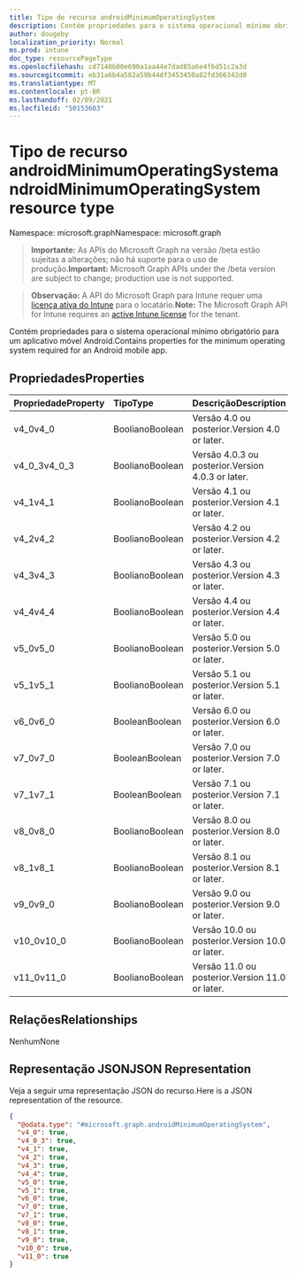 ```yaml
---
title: Tipo de recurso androidMinimumOperatingSystem
description: Contém propriedades para o sistema operacional mínimo obrigatório para um aplicativo móvel Android.
author: dougeby
localization_priority: Normal
ms.prod: intune
doc_type: resourcePageType
ms.openlocfilehash: cd7140b00e690a1aa44e7dad85a6e4f6d51c2a3d
ms.sourcegitcommit: eb31a6b4a582a59b44df3453450a82fd366342d0
ms.translationtype: MT
ms.contentlocale: pt-BR
ms.lasthandoff: 02/09/2021
ms.locfileid: "50153603"
---
```

# <a name="androidminimumoperatingsystem-resource-type"></a><span data-ttu-id="d22d5-103">Tipo de recurso androidMinimumOperatingSystem</span><span class="sxs-lookup"><span data-stu-id="d22d5-103">androidMinimumOperatingSystem resource type</span></span>

<span data-ttu-id="d22d5-104">Namespace: microsoft.graph</span><span class="sxs-lookup"><span data-stu-id="d22d5-104">Namespace: microsoft.graph</span></span>

> <span data-ttu-id="d22d5-105">**Importante:** As APIs do Microsoft Graph na versão /beta estão sujeitas a alterações; não há suporte para o uso de produção.</span><span class="sxs-lookup"><span data-stu-id="d22d5-105">**Important:** Microsoft Graph APIs under the /beta version are subject to change; production use is not supported.</span></span>

> <span data-ttu-id="d22d5-106">**Observação:** A API do Microsoft Graph para Intune requer uma [licença ativa do Intune](https://go.microsoft.com/fwlink/?linkid=839381) para o locatário.</span><span class="sxs-lookup"><span data-stu-id="d22d5-106">**Note:** The Microsoft Graph API for Intune requires an [active Intune license](https://go.microsoft.com/fwlink/?linkid=839381) for the tenant.</span></span>

<span data-ttu-id="d22d5-107">Contém propriedades para o sistema operacional mínimo obrigatório para um aplicativo móvel Android.</span><span class="sxs-lookup"><span data-stu-id="d22d5-107">Contains properties for the minimum operating system required for an Android mobile app.</span></span>

## <a name="properties"></a><span data-ttu-id="d22d5-108">Propriedades</span><span class="sxs-lookup"><span data-stu-id="d22d5-108">Properties</span></span>
|<span data-ttu-id="d22d5-109">Propriedade</span><span class="sxs-lookup"><span data-stu-id="d22d5-109">Property</span></span>|<span data-ttu-id="d22d5-110">Tipo</span><span class="sxs-lookup"><span data-stu-id="d22d5-110">Type</span></span>|<span data-ttu-id="d22d5-111">Descrição</span><span class="sxs-lookup"><span data-stu-id="d22d5-111">Description</span></span>|
|:---|:---|:---|
|<span data-ttu-id="d22d5-112">v4_0</span><span class="sxs-lookup"><span data-stu-id="d22d5-112">v4_0</span></span>|<span data-ttu-id="d22d5-113">Booliano</span><span class="sxs-lookup"><span data-stu-id="d22d5-113">Boolean</span></span>|<span data-ttu-id="d22d5-114">Versão 4.0 ou posterior.</span><span class="sxs-lookup"><span data-stu-id="d22d5-114">Version 4.0 or later.</span></span>|
|<span data-ttu-id="d22d5-115">v4_0_3</span><span class="sxs-lookup"><span data-stu-id="d22d5-115">v4_0_3</span></span>|<span data-ttu-id="d22d5-116">Booliano</span><span class="sxs-lookup"><span data-stu-id="d22d5-116">Boolean</span></span>|<span data-ttu-id="d22d5-117">Versão 4.0.3 ou posterior.</span><span class="sxs-lookup"><span data-stu-id="d22d5-117">Version 4.0.3 or later.</span></span>|
|<span data-ttu-id="d22d5-118">v4_1</span><span class="sxs-lookup"><span data-stu-id="d22d5-118">v4_1</span></span>|<span data-ttu-id="d22d5-119">Booliano</span><span class="sxs-lookup"><span data-stu-id="d22d5-119">Boolean</span></span>|<span data-ttu-id="d22d5-120">Versão 4.1 ou posterior.</span><span class="sxs-lookup"><span data-stu-id="d22d5-120">Version 4.1 or later.</span></span>|
|<span data-ttu-id="d22d5-121">v4_2</span><span class="sxs-lookup"><span data-stu-id="d22d5-121">v4_2</span></span>|<span data-ttu-id="d22d5-122">Booliano</span><span class="sxs-lookup"><span data-stu-id="d22d5-122">Boolean</span></span>|<span data-ttu-id="d22d5-123">Versão 4.2 ou posterior.</span><span class="sxs-lookup"><span data-stu-id="d22d5-123">Version 4.2 or later.</span></span>|
|<span data-ttu-id="d22d5-124">v4_3</span><span class="sxs-lookup"><span data-stu-id="d22d5-124">v4_3</span></span>|<span data-ttu-id="d22d5-125">Booliano</span><span class="sxs-lookup"><span data-stu-id="d22d5-125">Boolean</span></span>|<span data-ttu-id="d22d5-126">Versão 4.3 ou posterior.</span><span class="sxs-lookup"><span data-stu-id="d22d5-126">Version 4.3 or later.</span></span>|
|<span data-ttu-id="d22d5-127">v4_4</span><span class="sxs-lookup"><span data-stu-id="d22d5-127">v4_4</span></span>|<span data-ttu-id="d22d5-128">Booliano</span><span class="sxs-lookup"><span data-stu-id="d22d5-128">Boolean</span></span>|<span data-ttu-id="d22d5-129">Versão 4.4 ou posterior.</span><span class="sxs-lookup"><span data-stu-id="d22d5-129">Version 4.4 or later.</span></span>|
|<span data-ttu-id="d22d5-130">v5_0</span><span class="sxs-lookup"><span data-stu-id="d22d5-130">v5_0</span></span>|<span data-ttu-id="d22d5-131">Booliano</span><span class="sxs-lookup"><span data-stu-id="d22d5-131">Boolean</span></span>|<span data-ttu-id="d22d5-132">Versão 5.0 ou posterior.</span><span class="sxs-lookup"><span data-stu-id="d22d5-132">Version 5.0 or later.</span></span>|
|<span data-ttu-id="d22d5-133">v5_1</span><span class="sxs-lookup"><span data-stu-id="d22d5-133">v5_1</span></span>|<span data-ttu-id="d22d5-134">Booliano</span><span class="sxs-lookup"><span data-stu-id="d22d5-134">Boolean</span></span>|<span data-ttu-id="d22d5-135">Versão 5.1 ou posterior.</span><span class="sxs-lookup"><span data-stu-id="d22d5-135">Version 5.1 or later.</span></span>|
|<span data-ttu-id="d22d5-136">v6_0</span><span class="sxs-lookup"><span data-stu-id="d22d5-136">v6_0</span></span>|<span data-ttu-id="d22d5-137">Boolean</span><span class="sxs-lookup"><span data-stu-id="d22d5-137">Boolean</span></span>|<span data-ttu-id="d22d5-138">Versão 6.0 ou posterior.</span><span class="sxs-lookup"><span data-stu-id="d22d5-138">Version 6.0 or later.</span></span>|
|<span data-ttu-id="d22d5-139">v7_0</span><span class="sxs-lookup"><span data-stu-id="d22d5-139">v7_0</span></span>|<span data-ttu-id="d22d5-140">Boolean</span><span class="sxs-lookup"><span data-stu-id="d22d5-140">Boolean</span></span>|<span data-ttu-id="d22d5-141">Versão 7.0 ou posterior.</span><span class="sxs-lookup"><span data-stu-id="d22d5-141">Version 7.0 or later.</span></span>|
|<span data-ttu-id="d22d5-142">v7_1</span><span class="sxs-lookup"><span data-stu-id="d22d5-142">v7_1</span></span>|<span data-ttu-id="d22d5-143">Boolean</span><span class="sxs-lookup"><span data-stu-id="d22d5-143">Boolean</span></span>|<span data-ttu-id="d22d5-144">Versão 7.1 ou posterior.</span><span class="sxs-lookup"><span data-stu-id="d22d5-144">Version 7.1 or later.</span></span>|
|<span data-ttu-id="d22d5-145">v8_0</span><span class="sxs-lookup"><span data-stu-id="d22d5-145">v8_0</span></span>|<span data-ttu-id="d22d5-146">Booliano</span><span class="sxs-lookup"><span data-stu-id="d22d5-146">Boolean</span></span>|<span data-ttu-id="d22d5-147">Versão 8.0 ou posterior.</span><span class="sxs-lookup"><span data-stu-id="d22d5-147">Version 8.0 or later.</span></span>|
|<span data-ttu-id="d22d5-148">v8_1</span><span class="sxs-lookup"><span data-stu-id="d22d5-148">v8_1</span></span>|<span data-ttu-id="d22d5-149">Booliano</span><span class="sxs-lookup"><span data-stu-id="d22d5-149">Boolean</span></span>|<span data-ttu-id="d22d5-150">Versão 8.1 ou posterior.</span><span class="sxs-lookup"><span data-stu-id="d22d5-150">Version 8.1 or later.</span></span>|
|<span data-ttu-id="d22d5-151">v9_0</span><span class="sxs-lookup"><span data-stu-id="d22d5-151">v9_0</span></span>|<span data-ttu-id="d22d5-152">Booliano</span><span class="sxs-lookup"><span data-stu-id="d22d5-152">Boolean</span></span>|<span data-ttu-id="d22d5-153">Versão 9.0 ou posterior.</span><span class="sxs-lookup"><span data-stu-id="d22d5-153">Version 9.0 or later.</span></span>|
|<span data-ttu-id="d22d5-154">v10_0</span><span class="sxs-lookup"><span data-stu-id="d22d5-154">v10_0</span></span>|<span data-ttu-id="d22d5-155">Booliano</span><span class="sxs-lookup"><span data-stu-id="d22d5-155">Boolean</span></span>|<span data-ttu-id="d22d5-156">Versão 10.0 ou posterior.</span><span class="sxs-lookup"><span data-stu-id="d22d5-156">Version 10.0 or later.</span></span>|
|<span data-ttu-id="d22d5-157">v11_0</span><span class="sxs-lookup"><span data-stu-id="d22d5-157">v11_0</span></span>|<span data-ttu-id="d22d5-158">Booliano</span><span class="sxs-lookup"><span data-stu-id="d22d5-158">Boolean</span></span>|<span data-ttu-id="d22d5-159">Versão 11.0 ou posterior.</span><span class="sxs-lookup"><span data-stu-id="d22d5-159">Version 11.0 or later.</span></span>|

## <a name="relationships"></a><span data-ttu-id="d22d5-160">Relações</span><span class="sxs-lookup"><span data-stu-id="d22d5-160">Relationships</span></span>
<span data-ttu-id="d22d5-161">Nenhum</span><span class="sxs-lookup"><span data-stu-id="d22d5-161">None</span></span>

## <a name="json-representation"></a><span data-ttu-id="d22d5-162">Representação JSON</span><span class="sxs-lookup"><span data-stu-id="d22d5-162">JSON Representation</span></span>
<span data-ttu-id="d22d5-163">Veja a seguir uma representação JSON do recurso.</span><span class="sxs-lookup"><span data-stu-id="d22d5-163">Here is a JSON representation of the resource.</span></span>
<!-- {
  "blockType": "resource",
  "@odata.type": "microsoft.graph.androidMinimumOperatingSystem"
}
-->
``` json
{
  "@odata.type": "#microsoft.graph.androidMinimumOperatingSystem",
  "v4_0": true,
  "v4_0_3": true,
  "v4_1": true,
  "v4_2": true,
  "v4_3": true,
  "v4_4": true,
  "v5_0": true,
  "v5_1": true,
  "v6_0": true,
  "v7_0": true,
  "v7_1": true,
  "v8_0": true,
  "v8_1": true,
  "v9_0": true,
  "v10_0": true,
  "v11_0": true
}
```




